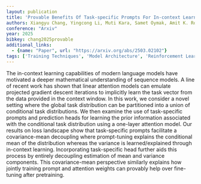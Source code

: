 ```yaml
---
layout: publication
title: 'Provable Benefits Of Task-specific Prompts For In-context Learning'
authors: Xiangyu Chang, Yingcong Li, Muti Kara, Samet Oymak, Amit K. Roy-chowdhury
conference: "Arxiv"
year: 2025
bibkey: chang2025provable
additional_links:
  - {name: "Paper", url: "https://arxiv.org/abs/2503.02102"}
tags: ['Training Techniques', 'Model Architecture', 'Reinforcement Learning', 'In-Context Learning', 'Pretraining Methods', 'Fine-Tuning', 'Prompting', 'Attention Mechanism']
---
```

The in-context learning capabilities of modern language models have motivated
a deeper mathematical understanding of sequence models. A line of recent work
has shown that linear attention models can emulate projected gradient descent
iterations to implicitly learn the task vector from the data provided in the
context window. In this work, we consider a novel setting where the global task
distribution can be partitioned into a union of conditional task distributions.
We then examine the use of task-specific prompts and prediction heads for
learning the prior information associated with the conditional task
distribution using a one-layer attention model. Our results on loss landscape
show that task-specific prompts facilitate a covariance-mean decoupling where
prompt-tuning explains the conditional mean of the distribution whereas the
variance is learned/explained through in-context learning. Incorporating
task-specific head further aids this process by entirely decoupling estimation
of mean and variance components. This covariance-mean perspective similarly
explains how jointly training prompt and attention weights can provably help
over fine-tuning after pretraining.
